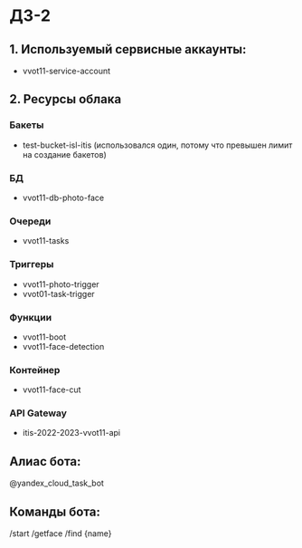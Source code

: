 # ДЗ-2
## 1. Используемый сервисные аккаунты: 
- vvot11-service-account
## 2. Ресурсы облака
### Бакеты
- test-bucket-isl-itis (использовался один, потому что превышен лимит на создание бакетов)
### БД
- vvot11-db-photo-face
### Очереди
- vvot11-tasks
### Триггеры
- vvot11-photo-trigger
- vvot01-task-trigger
### Функции
- vvot11-boot
- vvot11-face-detection
### Контейнер
- vvot11-face-cut
### API Gateway
- itis-2022-2023-vvot11-api

## Алиас бота: 
@yandex_cloud_task_bot

## Команды бота:
/start
/getface
/find {name}